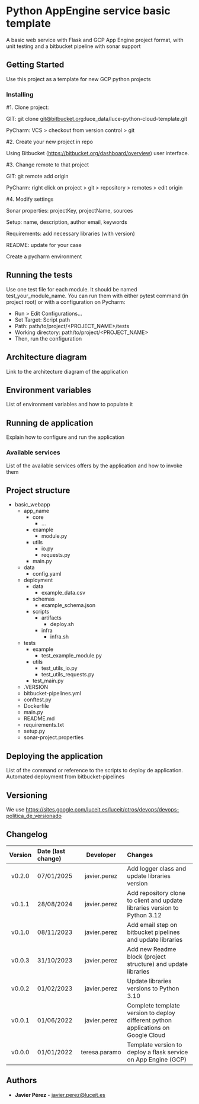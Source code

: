 # Python AppEngine service basic template

A basic web service with Flask and GCP App Engine project format, with unit testing and a bitbucket pipeline with sonar
support

## Getting Started

Use this project as a template for new GCP python projects

### Installing

#1. Clone project:

GIT: git clone git@bitbucket.org:luce_data/luce-python-cloud-template.git

PyCharm: VCS > checkout from version control > git

#2. Create your new project in repo

Using Bitbucket (https://bitbucket.org/dashboard/overview) user interface.

#3. Change remote to that project

GIT: git remote add origin <server>

PyCharm: right click on project > git > repository > remotes > edit origin

#4. Modify settings

Sonar properties: projectKey, projectName, sources

Setup: name, description, author email, keywords

Requirements: add necessary libraries (with version)

README: update for your case

Create a pycharm environment

## Running the tests

Use one test file for each module. It should be named test_your_module_name. You can run them with either pytest
command (in project root) or with a configuration on Pycharm:

- Run > Edit Configurations...
- Set Target: Script path
- Path: path/to/project/<PROJECT_NAME>/tests
- Working directory: path/to/project/<PROJECT_NAME>
- Then, run the configuration

## Architecture diagram

Link to the architecture diagram of the application

## Environment variables

List of environment variables and how to populate it

## Running de application

Explain how to configure and run the application

### Available services

List of the available services offers by the application and how to invoke them

## Project structure

- basic_webapp
    - app_name
        - core
            - ...
        - example
            - module.py
        - utils
            - io.py
            - requests.py
        - main.py
    - data
        - config.yaml
    - deployment
        - data
            - example_data.csv
        - schemas
            - example_schema.json
        - scripts
            - artifacts
                - deploy.sh
            - infra
                - infra.sh
    - tests
        - example
            - test_example_module.py
        - utils
            - test_utils_io.py
            - test_utils_requests.py
        - test_main.py
    - .VERSION
    - bitbucket-pipelines.yml
    - conftest.py
    - Dockerfile
    - main.py
    - README.md
    - requirements.txt
    - setup.py
    - sonar-project.properties

## Deploying the application

List of the command or reference to the scripts to deploy de application. Automated deployment from bitbucket-pipelines

## Versioning

We use https://sites.google.com/luceit.es/luceit/otros/devops/devops-politica_de_versionado

## Changelog

| Version | Date (last change) |   Developer   | Changes                                                                           |
|:-------:|:-------------------|:-------------:|:----------------------------------------------------------------------------------|
| v0.2.0  | 07/01/2025         | javier.perez  | Add logger class and update libraries version                                     |
| v0.1.1  | 28/08/2024         | javier.perez  | Add repository clone to client and update libraries version to Python 3.12        |
| v0.1.0  | 08/11/2023         | javier.perez  | Add email step on bitbucket pipelines and update libraries                        |
| v0.0.3  | 31/10/2023         | javier.perez  | Add new Readme block (project structure) and update libraries                     |
| v0.0.2  | 01/02/2023         | javier.perez  | Update libraries versions to Python 3.10                                          |
| v0.0.1  | 01/06/2022         | javier.perez  | Complete template version to deploy different python applications on Google Cloud |
| v0.0.0  | 01/01/2022         | teresa.paramo | Template version to deploy a flask service on App Engine (GCP)                    |

## Authors

* **Javier Pérez** - javier.perez@luceit.es
